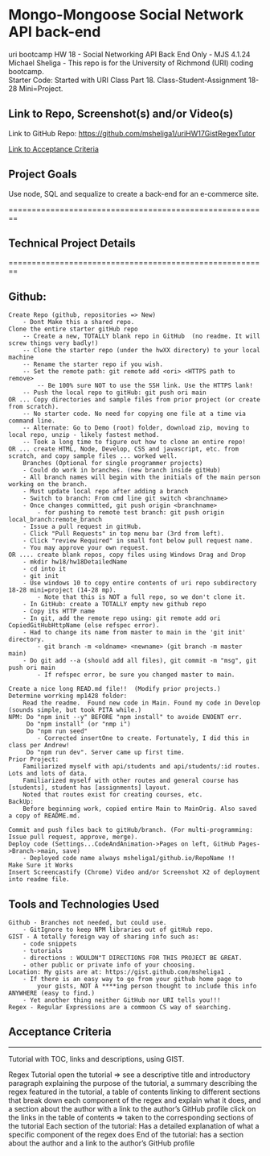 # Mongo-Mongoose Social Network API back-end
uri bootcamp HW 18 - Social Networking API Back End Only - MJS 4.1.24   
Michael Sheliga - This repo is for the University of Richmond (URI) coding bootcamp.  
Starter Code: Started with URI Class Part 18. Class-Student-Assignment 18-28 Mini=Project. 

## Link to Repo, Screenshot(s) and/or Video(s)  
Link to GitHub Repo: https://github.com/msheliga1/uriHW17GistRegexTutor      
<!-- Link to Video on Google Drive: https://drive.google.com/file/d/15i1SyN7UNKhFnAYD3HnOhx8d3yip52xh/view  -->  
<!---  Link to deployed github.io site. https://msheliga1.github.io/uriHW9NodeReadmeGen --->  

[Link to Acceptance Criteria ](#acceptance-criteria)   

## Project Goals     
Use node, SQL and sequalize to create a back-end for an e-commerce site.  

========================================================   
## Technical Project Details    
========================================================    
## Github:   
    Create Repo (github, repositories => New)   
        - Dont Make this a shared repo.  
    Clone the entire starter gitHub repo  
        -- Create a new, TOTALLY blank repo in GitHub  (no readme. It will screw things very badly!)
        -- Clone the starter repo (under the hwXX directory) to your local machine
        -- Rename the starter repo if you wish.
        -- Set the remote path: git remote add <ori> <HTTPS path to remove>   
            -- Be 100% sure NOT to use the SSH link. Use the HTTPS lank!  
        -- Push the local repo to gitHub: git push ori main   
    OR ... Copy directories and sample files from prior project (or create from scratch).  
        -- No starter code. No need for copying one file at a time via command line.  
        -- Alternate: Go to Demo (root) folder, download zip, moving to local repo, unzip - likely fastest method.     
        -- Took a long time to figure out how to clone an entire repo!
    OR ... create HTML, Node, Develop, CSS and javascript, etc. from scratch, and copy sample files ... worked well.
        Branches (Optional for single programmer projects)  
        - Could do work in branches. (new branch inside gitHub)    
        - All branch names will begin with the initials of the main person working on the branch.  
        - Must update local repo after adding a branch  
        - Switch to branch: From cmd line git switch <branchname>   
        - Once changes committed, git push origin <branchname>  
            - for pushing to remote test branch: git push origin local_branch:remote_branch  
        - Issue a pull request in gitHub.  
        - Click "Pull Requests" in top menu bar (3rd from left).  
        - Click "review Required" in small font below pull request name.  
        - You may approve your own request.  
    OR .... create blank repos, copy files using Windows Drag and Drop
        - mkdir hw18/hw18DetailedName 
        - cd into it
        - git init
        - Use windows 10 to copy entire contents of uri repo subdirectory 18-28 mini=project (14-28 mp). 
            - Note that this is NOT a full repo, so we don't clone it.
        - In GitHub: create a TOTALLY empty new github repo
        - Copy its HTTP name
        - In git, add the remote repo using: git remote add ori CopiedGitHubHttpName (else refspec error). 
        - Had to change its name from master to main in the 'git init' directory.  
            - git branch -m <oldname> <newname> (git branch -m master main)
        - Do git add --a (should add all files), git commit -m "msg", git push ori main
            - If refspec error, be sure you changed master to main.

    Create a nice long READ.md file!!  (Modify prior projects.)   
    Determine worrking mp1428 folder: 
        Read the readme.  Found new code in Main. Found my code in Develop (sounds simple, but took PITA while.)
    NPM: Do "npm init --y" BEFORE "npm install" to avoide ENOENT err.
         Do "npm install" (or "nmp i")
         Do "npm run seed" 
            - Corrected insertOne to create. Fortunately, I did this in class per Andrew!
         Do "npm run dev". Server came up first time. 
    Prior Project:
        Familiarized myself with api/students and api/students/:id routes. Lots and lots of data. 
        Familiarized myself with other routes and general course has [students], student has [assignments] layout. 
        Noted that routes exist for creating courses, etc. 
    BackUp: 
        Before beginning work, copied entire Main to MainOrig. Also saved a copy of README.md. 

    Commit and push files back to gitHub/branch. (For multi-programming: Issue pull request, approve, merge).  
    Deploy code (Settings...CodeAndAnimation->Pages on left, GitHub Pages->Branch->main, save)  
        - Deployed code name always msheliga1/github.io/RepoName !!  
    Make Sure it Works   
    Insert Screencastify (Chrome) Video and/or Screenshot X2 of deployment into readme file. 
  
## Tools and Technologies Used   
    Github - Branches not needed, but could use.   
        - GitIgnore to keep NPM libraries out of gitHub repo.   
    GIST - A totally foreign way of sharing info such as:   
        - code snippets  
        - tutorials   
        - directions : WOULDN"T DIRECTIONS FOR THIS PROJECT BE GREAT.   
        - other public or private info of your choosing.  
    Location: My gists are at: https://gist.github.com/msheliga1 . 
        - If there is an easy way to go from your github home page to 
            your gists, NOT A ****ing person thought to include this info ANYWHERE (easy to find.)
        - Yet another thing neither GitHub nor URI tells you!!!   
    Regex - Regular Expressions are a commoon CS way of searching.   
 

## Acceptance Criteria   
-----------------------   
Tutorial with TOC, links and descriptions, using GIST.   

Regex Tutorial
open the tutorial => see 
    a descriptive title and introductory paragraph explaining the purpose of the tutorial, 
    a summary describing the regex featured in the tutorial, 
    a table of contents linking to different sections that break down each component of the regex and explain what it does, and a section about the author with a link to the author’s GitHub profile
click on the links in the table of contents => taken to the corresponding sections of the tutorial
Each section of the tutorial: Has a detailed explanation of what a specific component of the regex does
End of the tutorial: has a section about the author and a link to the author’s GitHub profile

